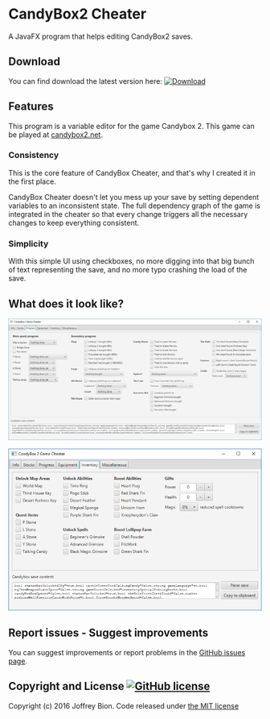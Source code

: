 # CandyBox2 Cheater

A JavaFX program that helps editing CandyBox2 saves.

## Download

You can find download the latest version here: [![Download](https://api.bintray.com/packages/joffrey-bion/applications/candybox-cheater/images/download.svg) ](https://bintray.com/joffrey-bion/applications/candybox-cheater/_latestVersion)

## Features

This program is a variable editor for the game Candybox 2. This game can be played at [candybox2.net](http://candybox2.net/).

### Consistency

This is the core feature of CandyBox Cheater, and that's why I created it in the first place.

CandyBox Cheater doesn't let you mess up your save by setting dependent variables to an inconsistent state. The full dependency graph of the game is integrated in the cheater so that every change triggers all the necessary changes to keep everything consistent.

### Simplicity

With this simple UI using checkboxes, no more digging into that big bunch of text representing the save, and no more typo crashing the load of the save.

## What does it look like?

![Progress tab](https://raw.githubusercontent.com/joffrey-bion/candybox-cheater/master/doc/screenshots/progress-tab.png)

![Inventory tab](https://raw.githubusercontent.com/joffrey-bion/candybox-cheater/master/doc/screenshots/inventory-tab.png)

## Report issues - Suggest improvements

You can suggest improvements or report problems in the
[GitHub issues page](https://github.com/joffrey-bion/candybox-cheater/issues).

## Copyright and License [![GitHub license](https://img.shields.io/badge/license-MIT-blue.svg)](https://github.com/joffrey-bion/candybox-cheater/blob/master/LICENSE)

Copyright (c) 2016 Joffrey Bion. Code released under
[the MIT license](https://github.com/joffrey-bion/candybox-cheater/blob/master/LICENSE)
